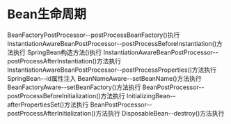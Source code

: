 # Bean生命周期
BeanFactoryPostProcessor--postProcessBeanFactory()执行
InstantiationAwareBeanPostProcessor--postProcessBeforeInstantiation()方法执行
SpringBean构造方法()执行
InstantiationAwareBeanPostProcessor--postProcessAfterInstantiation()方法执行
InstantiationAwareBeanPostProcessor--postProcessProperties()方法执行
SpringBean--id属性注入
BeanNameAware--setBeanName()方法执行
BeanFactoryAware--setBeanFactory()方法执行
BeanPostProcessor--postProcessBeforeInitialization()方法执行
InitializingBean--afterPropertiesSet()方法执行
BeanPostProcessor--postProcessAfterInitialization()方法执行
DisposableBean--destroy()方法执行